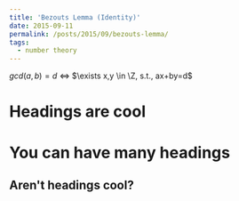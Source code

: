 ```yaml
---
title: 'Bezouts Lemma (Identity)'
date: 2015-09-11
permalink: /posts/2015/09/bezouts-lemma/
tags:
  - number theory
---
```


$gcd(a,b)=d$ $\Leftrightarrow$ $\exists x,y \in \Z, s.t., ax+by=d$

Headings are cool
======

You can have many headings
======

Aren't headings cool?
------
